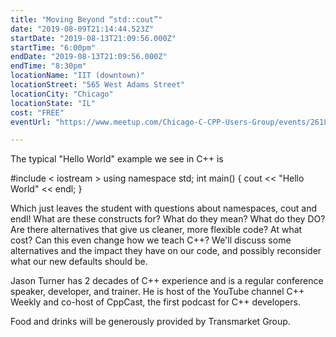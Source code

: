 ```yaml
---
title: "Moving Beyond “std::cout”"
date: "2019-08-09T21:14:44.523Z"
startDate: "2019-08-13T21:09:56.000Z"
startTime: "6:00pm"
endDate: "2019-08-13T21:09:56.000Z"
endTime: "8:30pm"
locationName: "IIT (downtown)"
locationStreet: "565 West Adams Street"
locationCity: "Chicago"
locationState: "IL"
cost: "FREE"
eventUrl: "https://www.meetup.com/Chicago-C-CPP-Users-Group/events/261876960/"

---
```


The typical "Hello World" example we see in C++ is

#include < iostream >
using namespace std;
int main()
{
cout << "Hello World" << endl;
}

Which just leaves the student with questions
about namespaces, cout and endl! What are these
constructs for? What do they mean? What do
they DO? Are there alternatives that give us
cleaner, more flexible code? At what cost? Can
this even change how we teach C++? We'll
discuss some alternatives and the impact they
have on our code, and possibly reconsider what
our new defaults should be.

Jason Turner has 2 decades of C++ experience and
is a regular conference speaker, developer, and
trainer. He is host of the YouTube channel C++
Weekly and co-host of CppCast, the first podcast
for C++ developers.

Food and drinks will be generously provided by
Transmarket Group.


